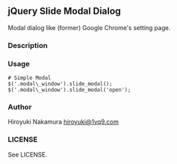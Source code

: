 jQuery Slide Modal Dialog
-------------------------

Modal dialog like (former) Google Chrome's setting page.

### Description

### Usage

    # Simple Modal
    $('.modal\_window').slide_modal();
    $('.modal\_window').slide_modal('open');

### Author

Hiroyuki Nakamura <hiroyuki@1vq9.com>

### LICENSE

See LICENSE.

